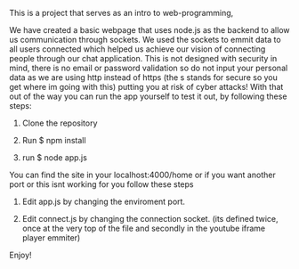 This is a project that serves as an intro to web-programming,

We have created a basic webpage that uses node.js as the backend to allow us communication through sockets. We used the sockets to emmit data to all users connected which helped us achieve our vision of connecting people through our chat application.
This is not designed with security in mind, there is no email or password validation so do not input your personal data as we are using http instead of https (the s stands for secure so you get where im going with this) putting you at risk of cyber attacks!
With that out of the way you can run the app yourself to test it out, by following these steps:

1. Clone the repository 

2. Run $ npm install

3. run $ node app.js

You can find the site in your localhost:4000/home or if you want another port or this isnt working for you follow these steps

1. Edit app.js by changing the enviroment port.

2. Edit connect.js by changing the connection socket. (its defined twice, once at the very top of the file and secondly in the youtube iframe player emmiter)

Enjoy!
